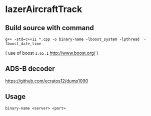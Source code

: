 # lazerAircraftTrack



## Build source with command
`g++ -std=c++11 *.cpp -o binary-name -lboost_system -lpthread  -lboost_date_time`

( use of boost `1.65.1` http://www.boost.org/ )

## ADS-B decoder

https://github.com/ecratos12/dump1090

## Usage

`binary-name <server> <port>`
